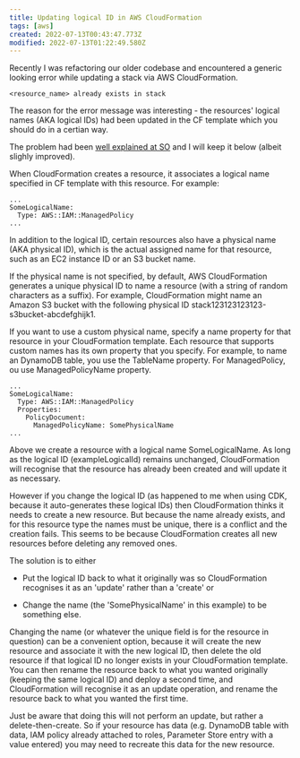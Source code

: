 ```yaml
---
title: Updating logical ID in AWS CloudFormation
tags: [aws]
created: 2022-07-13T00:43:47.773Z
modified: 2022-07-13T01:22:49.580Z
---
```


Recently I was refactoring our older codebase and encountered a generic looking error while updating a stack via AWS CloudFormation.

```
<resource_name> already exists in stack
```

The reason for the error message was interesting - the resources' logical names (AKA logical IDs)
had been updated in the CF template which you should do in a certian way.

The problem had been [well explained at SO](https://stackoverflow.com/questions/58268397/how-to-re-deploy-stack-when-getting-resource-already-exists-in-stack-error-wi)
and I will keep it below (albeit slighly improved).

When CloudFormation creates a resource, it associates a logical name specified in CF template with this resource.
For example:


```
...
SomeLogicalName:
  Type: AWS::IAM::ManagedPolicy
...
```

In addition to the logical ID, certain resources also have a physical name (AKA physical ID),
which is the actual assigned name for that resource, such as an EC2 instance ID or an S3 bucket name.

If the physical name is not specified, by default, AWS CloudFormation generates a unique physical ID to name a
resource (with a string of random characters as a suffix). For example, CloudFormation might name an Amazon S3 bucket with
the following physical ID stack123123123123-s3bucket-abcdefghijk1.

If you want to use a custom physical name, specify a name property for that resource
in your CloudFormation template. Each resource that supports custom names
has its own property that you specify. For example, to name an DynamoDB
table, you use the TableName property. For ManagedPolicy, ou use ManagedPolicyName property.

```
...
SomeLogicalName:
  Type: AWS::IAM::ManagedPolicy
  Properties:
    PolicyDocument:
      ManagedPolicyName: SomePhysicalName
...
```

Above we create a resource with a logical name SomeLogicalName.
As long as the logical ID (exampleLogicalId) remains unchanged,
CloudFormation will recognise that the resource has already been created
and will update it as necessary.

However if you change the logical ID (as happened to me when using CDK,
because it auto-generates these logical IDs) then CloudFormation thinks it
needs to create a new resource. But because the name already exists, and
for this resource type the names must be unique, there is a conflict and
the creation fails. This seems to be because CloudFormation creates all new
resources before deleting any removed ones.

The solution is to either

* Put the logical ID back to what it originally was so CloudFormation
recognises it as an 'update' rather than a 'create' or

* Change the name (the 'SomePhysicalName' in this example) to be something else.

Changing the name (or whatever the unique field is for the resource in
question) can be a convenient option, because it will create the new
resource and associate it with the new logical ID, then delete the old
resource if that logical ID no longer exists in your CloudFormation
template. You can then rename the resource back to what you wanted
originally (keeping the same logical ID) and deploy a second time, and
CloudFormation will recognise it as an update operation, and rename the
resource back to what you wanted the first time.

Just be aware that doing this will not perform an update, but rather a
delete-then-create. So if your resource has data (e.g. DynamoDB table with
data, IAM policy already attached to roles, Parameter Store entry with a
value entered) you may need to recreate this data for the new resource.
